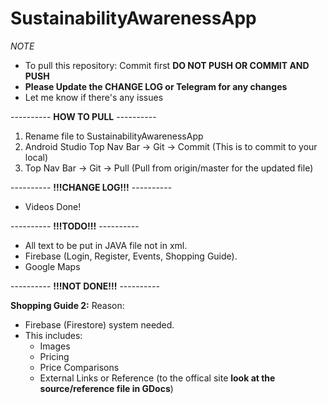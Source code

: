 # SustainabilityAwarenessApp

*NOTE*
- To pull this repository: Commit first **DO NOT PUSH OR COMMIT AND PUSH**
- **Please Update the CHANGE LOG or Telegram for any changes**
- Let me know if there's any issues

---------- **HOW TO PULL** ----------
1. Rename file to SustainabilityAwarenessApp
2. Android Studio Top Nav Bar -> Git -> Commit (This is to commit to your local)
3. Top Nav Bar -> Git -> Pull (Pull from origin/master for the updated file)

---------- **!!!CHANGE LOG!!!** ----------
- Videos Done!

---------- **!!!TODO!!!** ----------
- All text to be put in JAVA file not in xml.
- Firebase (Login, Register, Events, Shopping Guide).
- Google Maps

---------- **!!!NOT DONE!!!** ----------

**Shopping Guide 2:**
Reason:
- Firebase (Firestore) system needed.
- This includes:
  - Images
  - Pricing
  - Price Comparisons
  - External Links or Reference (to the offical site **look at the source/reference file in GDocs**)


